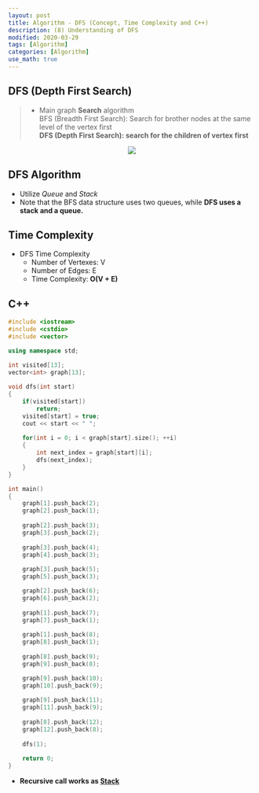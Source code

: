 ```yaml
---
layout: post
title: Algorithm - DFS (Concept, Time Complexity and C++)
description: (8) Understanding of DFS
modified: 2020-03-29
tags: [Algorithm]
categories: [Algorithm]
use_math: true
---
```

## DFS (Depth First Search)   
> * Main graph **Search** algorithm  
> BFS (Breadth First Search): Search for brother nodes at the same level of the vertex first  
> **DFS (Depth First Search): search for the children of vertex first**  


<center>
	<a href="https://en.wikipedia.org/wiki/Depth-first_search">
		<img src="https://upload.wikimedia.org/wikipedia/commons/thumb/1/1f/Depth-first-tree.svg/450px-Depth-first-tree.svg.png"/>
	</a>
</center>


## DFS Algorithm  
- Utilize *Queue* and *Stack*    
- Note that the BFS data structure uses two queues, while **DFS uses a stack and a queue.**  


## Time Complexity
- DFS Time Complexity  
	- Number of Vertexes: V  
	- Number of Edges: E  
	- Time Complexity: **O(V + E)**  

## C++ 
```cpp
#include <iostream>
#include <cstdio> 
#include <vector>

using namespace std;

int visited[13];
vector<int> graph[13];
 
void dfs(int start)
{
	if(visited[start])
		return;
	visited[start] = true;
	cout << start << " ";
	
	for(int i = 0; i < graph[start].size(); ++i)
	{
		int next_index = graph[start][i];
		dfs(next_index);
	}
}

int main()
{
	graph[1].push_back(2);
	graph[2].push_back(1);
	
	graph[2].push_back(3);
	graph[3].push_back(2);
	
	graph[3].push_back(4);
	graph[4].push_back(3);
	
	graph[3].push_back(5);
	graph[5].push_back(3);

	graph[2].push_back(6);
	graph[6].push_back(2);
	
	graph[1].push_back(7);
	graph[7].push_back(1);
	
	graph[1].push_back(8);
	graph[8].push_back(1);
	
	graph[8].push_back(9);
	graph[9].push_back(8);

	graph[9].push_back(10);
	graph[10].push_back(9);	
		
	graph[9].push_back(11);
	graph[11].push_back(9);
	
	graph[8].push_back(12);
	graph[12].push_back(8);
	
	dfs(1);
	
	return 0;
}
```

* **Recursive call works as <u>Stack</u>**  

